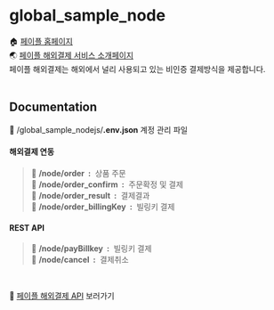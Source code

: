 # global_sample_node

🏠 [페이플 홈페이지](https://www.payple.kr/)<br>
🌏 [페이플 해외결제 서비스 소개페이지](https://www.payple.kr/pay/card/global)<br>
페이플 해외결제는 해외에서 널리 사용되고 있는 비인증 결제방식을 제공합니다. <br>
<br>

## Documentation

📂 /global_sample_nodejs/**.env.json** 계정 관리 파일
#### 해외결제 연동
>📂 **/node/order &nbsp;:** &nbsp;상품 주문<br>
>📂 **/node/order_confirm &nbsp;:** &nbsp;주문확정 및 결제<br>
>📂 **/node/order_result &nbsp;:** &nbsp;결제결과<br>
>📂 **/node/order_billingKey &nbsp;:** &nbsp;빌링키 결제<br>
#### REST API
>📂 **/node/payBillkey &nbsp;:** &nbsp;빌링키 결제<br>
>📂 **/node/cancel &nbsp;:** &nbsp;결제취소<br>
<br>

🙋‍ [페이플 해외결제 API](https://developer.payple.kr/global) 보러가기
